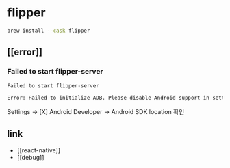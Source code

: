 # flipper

```sh
brew install --cask flipper
```

## [[error]]
### Failed to start flipper-server
```sh
Failed to start flipper-server

Error: Failed to initialize ADB. Please disable Android support in settings, or configure a correct path. Error: spawn /opt/android_sdk/platform-tools/adb ENOENT
```
Settings -> [X] Android Developer -> Android SDK location 확인

## link
- [[react-native]]
- [[debug]]
